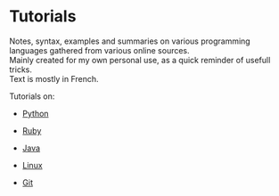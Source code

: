 # Tutorials

Notes, syntax, examples and summaries on various programming languages gathered from various online sources.  
Mainly created for my own personal use, as a quick reminder of usefull tricks.  
Text is mostly in French.

Tutorials on:
* [Python](python/tuto_python.pdf)

* [Ruby](ruby/tuto_ruby.pdf)

* [Java](java/tuto_java.pdf)

* [Linux](linux/tuto_linux.pdf)

* [Git](git/tuto_git.pdf)
